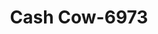 ---
f_zip-code: 38632
f_state-code: MS
title: Cash Cow-6973
f_phone: 662-429-1999
f_city-only: Hernando
f_address: 2422 Mount Pleasant Rd Hernando
f_location-unique-id: '6973'
slug: cash-cow-6973
updated-on: '2024-05-30T13:46:58.046Z'
created-on: '2024-05-30T13:36:59.803Z'
published-on: '2024-05-30T13:54:32.469Z'
f_city-state: cms/city/hernando-ms.md
f_company: cms/company/cash-cow.md
f_state: cms/state/mississippi.md
layout: '[payday-loan].html'
tags: payday-loan
---